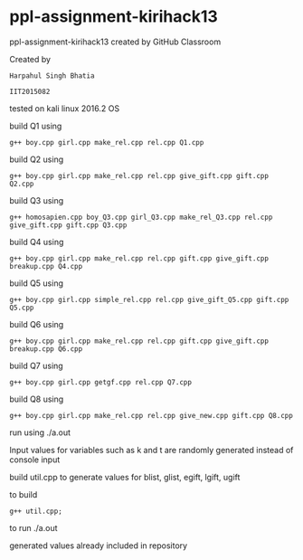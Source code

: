 # ppl-assignment-kirihack13

ppl-assignment-kirihack13 created by GitHub Classroom

Created by 
	
	Harpahul Singh Bhatia

	IIT2015082

tested on kali linux 2016.2 OS

build Q1 using

	g++ boy.cpp girl.cpp make_rel.cpp rel.cpp Q1.cpp

build Q2 using
	
	g++ boy.cpp girl.cpp make_rel.cpp rel.cpp give_gift.cpp gift.cpp Q2.cpp

build Q3 using

	g++ homosapien.cpp boy_Q3.cpp girl_Q3.cpp make_rel_Q3.cpp rel.cpp give_gift.cpp gift.cpp Q3.cpp

build Q4 using

	g++ boy.cpp girl.cpp make_rel.cpp rel.cpp gift.cpp give_gift.cpp breakup.cpp Q4.cpp	

build Q5 using

	g++ boy.cpp girl.cpp simple_rel.cpp rel.cpp give_gift_Q5.cpp gift.cpp Q5.cpp
	
build Q6 using

	g++ boy.cpp girl.cpp make_rel.cpp rel.cpp gift.cpp give_gift.cpp breakup.cpp Q6.cpp
	
build Q7 using

	g++ boy.cpp girl.cpp getgf.cpp rel.cpp Q7.cpp
	
build Q8 using

	g++ boy.cpp girl.cpp make_rel.cpp rel.cpp give_new.cpp gift.cpp Q8.cpp
	
run using ./a.out

Input values for variables such as k and t are randomly generated instead of console input

build util.cpp to generate values for blist, glist, egift, lgift, ugift

to build 

	g++ util.cpp;
	
to run ./a.out

generated values already included in repository

